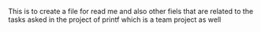 This is to create a file for read me and also other fiels that are related to the tasks asked in the project of printf which is a team project as well
